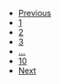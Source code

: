 <div>
    <nav role="navigation" aria-label="Pagination Navigation" class="au-pagination ">
            <ul class=" au-link-list au-link-list--inline">
              <li class="au-pagination-control disabled ">
                <a href="#" class="au-pagination-link au-pagination-controls-link disabled js-focus-me " aria-label="Go to previous page" text="Previous" aria-disabled="true">Previous
                </a>
              </li>
              <li class="au-pagination-item active">
                <a href="#" class="au-pagination-link active js-focus-me" id="1" aria-label="Page 1" aria-current="true">1
                </a>
              </li>
              <li class="au-pagination-item ">
                <a href="#" class="au-pagination-link js-focus-me" id="2" aria-label="Page 2" aria-current="false">2
                </a>
              </li>
              <li class="au-pagination-item ">
                <a href="#" class="au-pagination-link js-focus-me" id="3" aria-label="Page 3" aria-current="false">3
                </a>
              </li>
              <li class="au-pagination-item">
              <a class="au-pagination-link js-focus-me" href="#" aria-label="">
              <span class="au-pagination-link--quick-jumper " aria-hidden="true">...</span>
              </a>
              </li>
              <li class="au-pagination-item ">
              <a href="#" class="au-pagination-link js-focus-me" id="10" aria-label="Page 10" aria-current="false">10
              </a>
              </li>
              <li class="au-pagination-control">
              <a href="#" class="au-pagination-link au-pagination-controls-link js-focus-me" aria-label="Go to next page" text="Next">Next
              </a>
              </li>
            </ul>
          </nav>
      </div>
